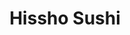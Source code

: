 ---
layout: place
title: "Hissho Sushi"
permalink: /minnesota/st-paul/hissho-sushi.html
stateAbbr: MN
stateName: Minnesota
cityName: St Paul
seo:
  name: "Hissho Sushi"
  type: Restaurant
  links: null
description: "Looking for sushi in St Paul, Minnesota? Check out Hissho Sushi for a delightful Japanese dining experience. Enjoy a variety of sushi and other dishes in a w..."
place_id: ChIJazbnaiwp9ocRScEUUuXkQB4
photos:
  - name: >-
      places/ChIJazbnaiwp9ocRScEUUuXkQB4/photos/AeeoHcI0Cap9B6xgeTfGRyWs8QKa8bIUrFIg5tlDqIDRHUkaUGXKQtmdY0e6JN2U3L6oHaOOmkZvzs0RR7LhPH7l-y8WDyIlUW_0JIdLR_FZGCCEUxdstDgDKXCP5L7_NVvimvfTyJHMRcnY_q8D3zyIQyt7qT8vvA4gnQIoE69h5W5LRUJ5yPBc8cZjzm0tnsoE_kCx6fr3Mk3XPB38yxA-yo_2mzXjxRFGWrVE1w84ZW1TE_gAG-FWI8RlQKyu4UFhQ3NcUJvScOwngOWwOT9evmpIDJ-OdaZQRt1z8ASPlqiH0xov6gsYhBJXaGblaQf83id9ezB-_MaDowxTG_FI6M2JEwTK_6ZASzr13FtBJpEKoLeqN4mKqymTIcs7j8Bjk-OGbFJdII1JN6adR1A7ck-0UvavLwchdSJDiJ069OWkeVZM
    widthPx: 4032
    heightPx: 3024
    authorAttributions:
      - displayName: Matthew Alvarado
        uri: https://maps.google.com/maps/contrib/100340863208302382713
        photoUri: >-
          https://lh3.googleusercontent.com/a-/ALV-UjXuouUVxrJF98kYT7IZmqEcusuURocqtPKwcLXHprPo0GbyTbvEWg=s100-p-k-no-mo
    flagContentUri: >-
      https://www.google.com/local/imagery/report/?cb_client=maps_api_places.places_api&image_key=!1e10!2sCIHM0ogKEICAgIDzu8mZ6QE&hl=en-US
    googleMapsUri: >-
      https://www.google.com/maps/place//data=!3m4!1e2!3m2!1sCIHM0ogKEICAgIDzu8mZ6QE!2e10!4m2!3m1!1s0x87f6292c6ae7366b:0x1e40e4e55214c149
  - name: >-
      places/ChIJazbnaiwp9ocRScEUUuXkQB4/photos/AeeoHcLTrNWjK0dYfH42cxaxQXorsIUZTD4gZN7o-2G2d1rxx-AFCsYQ7LmoUf_Cjd3VVm4aGFFjr5zAye2b_7kyNJtdO-_A5189dlqx4lZxguDYT3oyuCSID74bk12QWmEhjw9CkgbC8QIAbGMM_vtWiQdKkkAsoXUUc9bBTLUx_WxHTQdlQzyQ99YDaVkEQDiIsRWI7UkrM95-wjJvUticWeartkKueo4rGKWn9ayQZGE7F9T7Tp6H2l_T4QYh69-d0JACSw0VQ2qK9aCTTgpU44T-1sVmrqTzEYNW5SlO7ZxOmk4dCXI0yYaM77qvMwh77ZQHzQs1efizO40vAQ8Ds4NmdatTIzoPv8-RzGqCB_BJxzaG6uysAUhsKPcSqcMBdW3A8aodtKVkC8yX-sAva1-4xfp2FAP-Y_VHg1_TM9D5CyI
    widthPx: 4000
    heightPx: 3000
    authorAttributions:
      - displayName: Geoff Booth
        uri: https://maps.google.com/maps/contrib/110181463637155747542
        photoUri: >-
          https://lh3.googleusercontent.com/a-/ALV-UjXY_CkVRvZqihYyE-qKSBAvliT2T1h34gisRVM0PLRoNtx08vvB=s100-p-k-no-mo
    flagContentUri: >-
      https://www.google.com/local/imagery/report/?cb_client=maps_api_places.places_api&image_key=!1e10!2sCIHM0ogKEICAgIDXvI6kpwE&hl=en-US
    googleMapsUri: >-
      https://www.google.com/maps/place//data=!3m4!1e2!3m2!1sCIHM0ogKEICAgIDXvI6kpwE!2e10!4m2!3m1!1s0x87f6292c6ae7366b:0x1e40e4e55214c149
  - name: >-
      places/ChIJazbnaiwp9ocRScEUUuXkQB4/photos/AeeoHcKat2sn99UqlR9aK2eosKEyW-flZSxX_U2LpbU-xSXbaVQEfLu6RjTemFQbdfVBPHcfDc6U-e4eAXklyrEjSb53iIn8cgHsjVEd99FqmN4dDEaGvS4rgBYfDAI0QOx5n--q4tHPDOFqLRnllEAOAe15IkoCnPDtFzGx84bYiNILPJ4WgXVznTVh-32llySWlSzXlp2BTYXFJEFcqVtjvwYJpBXERXxv-1w3ZLctAOuff9LXDMVqqwfoh15wjqgFa6va255o9UuP5VulPxSWtJkLS1usZJAKcS80mmQcMDpmLf0qrpcUjO_G7ZuE97Ttrt0BwXK9rda48F1u21wJ0J1TjIqDH3EiO1rMwzVtjjaZtKpVhLfkw6XGup14u0akua3-qDArr0oLGrOPScD1Dl_lZ0CrAqI0IdN_6Pe8RV_QlII
    widthPx: 3600
    heightPx: 4800
    authorAttributions:
      - displayName: Winnie Tsay
        uri: https://maps.google.com/maps/contrib/110820735970740610560
        photoUri: >-
          https://lh3.googleusercontent.com/a-/ALV-UjVGkiu-2tqkicMJG5oCqX3djE3uprtvxmXZbT-3efy8U4rATW4VBA=s100-p-k-no-mo
    flagContentUri: >-
      https://www.google.com/local/imagery/report/?cb_client=maps_api_places.places_api&image_key=!1e10!2sCIHM0ogKEICAgICj57PQpwE&hl=en-US
    googleMapsUri: >-
      https://www.google.com/maps/place//data=!3m4!1e2!3m2!1sCIHM0ogKEICAgICj57PQpwE!2e10!4m2!3m1!1s0x87f6292c6ae7366b:0x1e40e4e55214c149
  - name: >-
      places/ChIJazbnaiwp9ocRScEUUuXkQB4/photos/AeeoHcL4wIgutRhPjZH7NRcQl5V3gg6EocX9uXKbAIewA899ozspVXUrtpCYP9YE1pwMoAafJrbgZE1kTxdSo0r4t6oZH9HuOa7tyAuez7t584O7vk0hYK97zXXVGJdrNh-b0Y7KhOtk2dvv-l7XOW-T7F9rOA_5CURUstKp9keUTf14bjEHUU7qTfuN-gz9GbFk9RCiDqV3QOWReOulLYcFi8JaVDs-MJ85RD4FdC3_mMzPH6_wcTxEHl3pxv4mzbGO-s_dXVN2W-GJUEiXUeBb_WCbj16Ps9g2uKxzqq36mE1uSBSlycb6Al_ye6zbpFzh2WbsJSiavONV34ZO30j4Hnf-pdRpiA9wFIfRUKo1_xHkDwFj5DS0jvUcbbjJg-2yK89hu_xmNEb9OFM5pbfdOwZ-XSBv2vNqPkqfTThM88LNI3N8
    widthPx: 4032
    heightPx: 3024
    authorAttributions:
      - displayName: Matthew Alvarado
        uri: https://maps.google.com/maps/contrib/100340863208302382713
        photoUri: >-
          https://lh3.googleusercontent.com/a-/ALV-UjXuouUVxrJF98kYT7IZmqEcusuURocqtPKwcLXHprPo0GbyTbvEWg=s100-p-k-no-mo
    flagContentUri: >-
      https://www.google.com/local/imagery/report/?cb_client=maps_api_places.places_api&image_key=!1e10!2sCIHM0ogKEICAgIDzu8mZuQE&hl=en-US
    googleMapsUri: >-
      https://www.google.com/maps/place//data=!3m4!1e2!3m2!1sCIHM0ogKEICAgIDzu8mZuQE!2e10!4m2!3m1!1s0x87f6292c6ae7366b:0x1e40e4e55214c149
  - name: >-
      places/ChIJazbnaiwp9ocRScEUUuXkQB4/photos/AeeoHcICuz9PJ2pmGFjFgBAUKZzrFsl35VQ7vbLkmDHa-rbzNBHFb6HSXodpRV6OfpVtyYQzGHU0389H3jR37IxSIB9y4elSKJFkcZ8mdZ1PNYO1jffEfbTmf62HK2oBz7eWTCCyLQs8hNP7zdgJvJUuOcqjfp8ymXTuJa4CPnbF58NqT68pnF5oiepN3x9N-MxaM1Mqc6HCbRUVu7MMyXZI-8ep3DlwKaRgNBmWgo9YZzzsprP4Cv8HxJNS-LSdjZwSAm1OJdqRzqpD8ZXaV36bcu5OftxEY452Q4dqvx9fyU-L_33YKoBlHRG6DCCffGPfgLkM7koicLReB1Lzs7yn289c-ms4vXYdh6qJQT3NDMgRp8YrUtca2thHr_jXxTPuDdeDtr4UO_cmP348OpLaYKv4uYxVdZzyTOzIqOiWvX7gI-U
    widthPx: 3600
    heightPx: 4800
    authorAttributions:
      - displayName: Winnie Tsay
        uri: https://maps.google.com/maps/contrib/110820735970740610560
        photoUri: >-
          https://lh3.googleusercontent.com/a-/ALV-UjVGkiu-2tqkicMJG5oCqX3djE3uprtvxmXZbT-3efy8U4rATW4VBA=s100-p-k-no-mo
    flagContentUri: >-
      https://www.google.com/local/imagery/report/?cb_client=maps_api_places.places_api&image_key=!1e10!2sCIHM0ogKEICAgICj59P_zgE&hl=en-US
    googleMapsUri: >-
      https://www.google.com/maps/place//data=!3m4!1e2!3m2!1sCIHM0ogKEICAgICj59P_zgE!2e10!4m2!3m1!1s0x87f6292c6ae7366b:0x1e40e4e55214c149
  - name: >-
      places/ChIJazbnaiwp9ocRScEUUuXkQB4/photos/AeeoHcIlIey11AWo2DDqoXtleLGK1fxpRCZA1e3TdNSdD__SstaFfFfTBgHHwz15Jow5fCARYs1-6UEFuzkz6iesrPWmzevmn40P5jjTXgmE_-Ydlk6yxJ854sG8vx2lq1yl8RLMYp-wjZeFWXjIJlcNSGQ3VPNfwYgqfNDsHDzMdE2TpePyNux-5kLUS53pARZC3gVCFz4RkxNXgtHvAPN074RRSaTlOOXV8vFgCLWPDqALFLFyqaesbmDu9JiZL_xF15rQk9M4HLBdP_lnzdlPhlNla22oJNB7xBCL2loK6Yh_8AU-7EDjIg-awr3GyqmbESrR8ClhoROlbXWIIjIhKUcFDYTQI17pDHQvBoBS1Fo7u0eZ-eIR3pfaSJ05vFS88wUgfrCH7B7XBMWWQ53xTjJl6wd3dhsoNb3fpWi33z9-zX_r
    widthPx: 4032
    heightPx: 3024
    authorAttributions:
      - displayName: Levi R
        uri: https://maps.google.com/maps/contrib/112340664038486771372
        photoUri: >-
          https://lh3.googleusercontent.com/a-/ALV-UjW-DCDXPtCgF2QCgm1wjemZgM1ByybcjtUozeP2pXstBKycjtpaTA=s100-p-k-no-mo
    flagContentUri: >-
      https://www.google.com/local/imagery/report/?cb_client=maps_api_places.places_api&image_key=!1e10!2sCIHM0ogKEICAgIDl8fTb7gE&hl=en-US
    googleMapsUri: >-
      https://www.google.com/maps/place//data=!3m4!1e2!3m2!1sCIHM0ogKEICAgIDl8fTb7gE!2e10!4m2!3m1!1s0x87f6292c6ae7366b:0x1e40e4e55214c149
  - name: >-
      places/ChIJazbnaiwp9ocRScEUUuXkQB4/photos/AeeoHcKNSn4npz8YkoAkP384rIm4O7804Pcp-oUpaEO4FHEZ7X5hxZl2mRjduvKfD-qt0u_fXCv8EcEhPkuCzFe6TKx5XLox-IgZNfIOPBf4WfGOLIDoZ5qxLcaXD7gYjMuNHPxw5flD4aAl8RXGJAq5FA-FuB-NLe139Yo2YjSCXEl7fkNY_S-2HiwbrKBzMquaAE143oZ7_fSdHbV04LHZpfPnYtn7Rg_OcN3xHd5MoWs58OgJDeFo6NeZeaC7YLZDJSz7_yjVgOkMFPzjaAQg6mBIaAOrJv1AzwuES1vXTfvNgcCVRRxvCK0FDpeKm8EzKGdQYGVrk1a75lT8luJSSeWMkyS-810ecYNoJ6XWQzLw322e9LIzAZ4pnRY-gdz9ge2YeK6PSSzPs8__AIwEYMVrm6q0mfwiJxLeMl5rI-i4dA
    widthPx: 4032
    heightPx: 3024
    authorAttributions:
      - displayName: Matthew Alvarado
        uri: https://maps.google.com/maps/contrib/100340863208302382713
        photoUri: >-
          https://lh3.googleusercontent.com/a-/ALV-UjXuouUVxrJF98kYT7IZmqEcusuURocqtPKwcLXHprPo0GbyTbvEWg=s100-p-k-no-mo
    flagContentUri: >-
      https://www.google.com/local/imagery/report/?cb_client=maps_api_places.places_api&image_key=!1e10!2sCIHM0ogKEICAgIDzu8mZeQ&hl=en-US
    googleMapsUri: >-
      https://www.google.com/maps/place//data=!3m4!1e2!3m2!1sCIHM0ogKEICAgIDzu8mZeQ!2e10!4m2!3m1!1s0x87f6292c6ae7366b:0x1e40e4e55214c149
  - name: >-
      places/ChIJazbnaiwp9ocRScEUUuXkQB4/photos/AeeoHcJ0H1qCZKsEz1-Wx2K966cIxr-cxAqxM5iRsSnd14Wcrv0ccoJ_y7i-NzK88tmFGdYiCS9lr8oJGiLSBoZIcthq97M3Vbpz3iEKmnPve8p_hlqwfLIQtfOXqLJ8wMLD17CSE5QfUQKUWzWcLeg10NQ7jr6xYxRFKkkQqgK5w-MU335R-_PrrUCbudGg_9Fpb7IRB3QQS0pJV7hadKdn8LASAaFhRzqiyGAj2cdKuRShP5ksuzBTQDShGQzv8yKK6RMVNONwT9whoJWC64VuRxwaCXw29AUi8RCphorn6iDCueYMOjoddYHfw-E9pDgL-mMxZ42SsLOJaLv2vtU0STlAAzv6LRhPDhOryVZHbiLaQeOHWTsz9LLDTqGAafCxtukAvatolgX6nuJpcaE6RajjXzaHpvOklfJuhcnIlwBKBtoF
    widthPx: 3024
    heightPx: 4032
    authorAttributions:
      - displayName: britton bowen
        uri: https://maps.google.com/maps/contrib/110031592639355047827
        photoUri: >-
          https://lh3.googleusercontent.com/a-/ALV-UjU2AH7KDnrMyZWQ8gf7J2D62qrFs_4xZWqUg07E4bvLmVtVPdOk=s100-p-k-no-mo
    flagContentUri: >-
      https://www.google.com/local/imagery/report/?cb_client=maps_api_places.places_api&image_key=!1e10!2sCIHM0ogKEICAgICN3Z326AE&hl=en-US
    googleMapsUri: >-
      https://www.google.com/maps/place//data=!3m4!1e2!3m2!1sCIHM0ogKEICAgICN3Z326AE!2e10!4m2!3m1!1s0x87f6292c6ae7366b:0x1e40e4e55214c149
  - name: >-
      places/ChIJazbnaiwp9ocRScEUUuXkQB4/photos/AeeoHcJ68AIW2orO-lHeoAdRO-UdX--YvqbBoJbkEPsdfZBkpljUaVprSjmgox8AkBw_5kPkXJWxJ1NWSXjM6JFdxoi0es3yaonq4eF63mQqn-5OSa4r6MOXl_eoes0v3umGC1DTYlbaj9VXRWCy3eopATY5Y0hZfe0zfOpI19fzCEFkUMcjQBn0NOj-MqQfo1MxRSaNOodiV2gMGNoBNkxblZ81mQmpXMUGVnBaoGrWSili8AWp4mFg_3RDJ6wcBr70QiMJfcWPytaWcLFL2ZzTHxR67CqqGKk5TUBs9J1ApihT33FBPnEVTBmPI5cqGjkkg3ZAot9vSCBTz-TUO1-bAQr6JKUSD0iwYdRyB7O4fjV5rOAHoaY0101wgAwMOeb4gk2wLWNaOpBwf0FQRCmnYnylxHImu8ZRjWsF38it9vJuUg
    widthPx: 3024
    heightPx: 4032
    authorAttributions:
      - displayName: Anatoliy Musatov
        uri: https://maps.google.com/maps/contrib/116016000411422909276
        photoUri: >-
          https://lh3.googleusercontent.com/a/ACg8ocKjj9rq7d895_njEmP8ta0Linj_P4MTVNfXs5bnevBwdJ3OXw=s100-p-k-no-mo
    flagContentUri: >-
      https://www.google.com/local/imagery/report/?cb_client=maps_api_places.places_api&image_key=!1e10!2sCIHM0ogKEICAgICl-qvxIw&hl=en-US
    googleMapsUri: >-
      https://www.google.com/maps/place//data=!3m4!1e2!3m2!1sCIHM0ogKEICAgICl-qvxIw!2e10!4m2!3m1!1s0x87f6292c6ae7366b:0x1e40e4e55214c149
  - name: >-
      places/ChIJazbnaiwp9ocRScEUUuXkQB4/photos/AeeoHcKUE-7-4s2ncALIw45CFBOoZ13k4e0OHKgxoUBLdAb2VHFamNBAD3dsIwYdSHFJ7dVfIObCVx5z_XsT54ZFJLk_uHCyhlWJm-tDNDDNqzh5hVuUCLQEDLJYcLFIsa6PCk0uhrik6h3lS89tO9zed6QEC6WOMTqYbYu-msVzzITlm4AJrfTr-QL8dEwHuOsmWsg0q91GVqfJN3PzjTgm0wiK093eOr5xaZhy8SfhxkUNP1sFtxIveedXUycWzRyXHSGw-Bq7zwIrJqbivO-2SvFshUd_I7KX9dNmCV1u7cLXd_gbySGymIdTbZCxXYSTEMXrE2rpzjVM7de9QQDHD69ZZN6yCRgw5r5bFasWp_0ClhSM7QC1XTLElE0CoH7x_0-A3zaj-_0-FQS1gM5IHz23lJ1XH84KOaAiK0b6uq8lx0ON
    widthPx: 3024
    heightPx: 4032
    authorAttributions:
      - displayName: Matthew Alvarado
        uri: https://maps.google.com/maps/contrib/100340863208302382713
        photoUri: >-
          https://lh3.googleusercontent.com/a-/ALV-UjXuouUVxrJF98kYT7IZmqEcusuURocqtPKwcLXHprPo0GbyTbvEWg=s100-p-k-no-mo
    flagContentUri: >-
      https://www.google.com/local/imagery/report/?cb_client=maps_api_places.places_api&image_key=!1e10!2sCIHM0ogKEICAgIDzu8mZ-QE&hl=en-US
    googleMapsUri: >-
      https://www.google.com/maps/place//data=!3m4!1e2!3m2!1sCIHM0ogKEICAgIDzu8mZ-QE!2e10!4m2!3m1!1s0x87f6292c6ae7366b:0x1e40e4e55214c149
address: 4300 Glumack Dr, St Paul, MN 55111, USA
street: 4300 Glumack Dr
city: St Paul
state: MN
zip: '55111'
country: USA
neighborhood: null
latitude: '44.883730'
longitude: '-93.212012'
accessibility_options:
  wheelchairAccessibleParking: true
  wheelchairAccessibleEntrance: true
  wheelchairAccessibleRestroom: true
  wheelchairAccessibleSeating: true
business_status: OPERATIONAL
name: Hissho Sushi
google_maps_links:
  directionsUri: >-
    https://www.google.com/maps/dir//''/data=!4m7!4m6!1m1!4e2!1m2!1m1!1s0x87f6292c6ae7366b:0x1e40e4e55214c149!3e0
  placeUri: https://maps.google.com/?cid=2179993893223055689
  writeAReviewUri: >-
    https://www.google.com/maps/place//data=!4m3!3m2!1s0x87f6292c6ae7366b:0x1e40e4e55214c149!12e1
  reviewsUri: >-
    https://www.google.com/maps/place//data=!4m4!3m3!1s0x87f6292c6ae7366b:0x1e40e4e55214c149!9m1!1b1
  photosUri: >-
    https://www.google.com/maps/place//data=!4m3!3m2!1s0x87f6292c6ae7366b:0x1e40e4e55214c149!10e5
primary_type: Sushi Restaurant
opening_hours:
  regular: null
  current: null
secondary_opening_hours:
  regular:
    weekdayDescriptions: null
    type: null
  current:
    weekdayDescriptions: null
    type: null
phone: null
price_level: null
price_range: null
rating: null
rating_count: 0
website: null
reviews: null
parking_options: null
payment_options: null
allow_dogs: null
curbside_pickup: null
delivery: null
dine_in: null
good_for_children: null
good_for_groups: null
good_for_sports: null
live_music: null
menu_for_children: null
outdoor_seating: null
reservable: null
restroom: null
serves_beer: null
serves_breakfast: null
serves_brunch: null
serves_cocktails: null
serves_coffee: null
serves_dinner: null
serves_dessert: null
serves_lunch: null
serves_vegetarian_food: null
serves_wine: null
takeout: null
summary: null

---